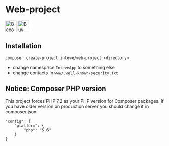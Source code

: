 # Web-project

<a href="https://www.patreon.com/bePatron?u=9680759"><img src="https://c5.patreon.com/external/logo/become_a_patron_button.png" alt="Become a Patron!" height="35"></a>
<a href="https://www.paypal.me/janpecha/1eur"><img src="https://buymecoffee.intm.org/img/button-paypal-white.png" alt="Buy me a coffee" height="35"></a>


## Installation

```
composer create-project inteve/web-project <directory>
```

* change namespace `InteveApp` to something else
* change contacts in `www/.well-known/security.txt`


## Notice: Composer PHP version

This project forces PHP 7.2 as your PHP version for Composer packages. If you have older version on production server you should change it in composer.json:

```
"config": {
	"platform": {
		"php": "5.6"
	}
}
```
